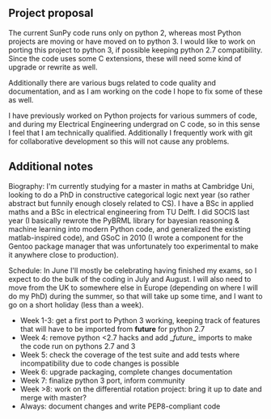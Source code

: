 ## Project proposal
The current SunPy code runs only on python 2, whereas most Python projects are moving or have moved on to python 3. I would like to work on porting this project to python 3, if possible keeping python 2.7 compatibility. Since the code uses some C extensions, these will need some kind of upgrade or rewrite as well.

Additionally there are various bugs related to code quality and documentation, and as I am working on the code I hope to fix some of these as well.

I have previously worked on Python projects for various summers of code, and during my Electrical Engineering undergrad on C code, so in this sense I feel that I am technically qualified. Additionally I frequently work with git for collaborative development so this will not cause any problems.

## Additional notes
Biography: I'm currently studying for a master in maths at Cambridge Uni, looking to do a PhD in constructive categorical logic next year (so rather abstract but funnily enough closely related to CS). I have a BSc in applied maths and a BSc in electrical engineering from TU Delft. I did SOCIS last year (I basically rewrote the PyBRML library for bayesian reasoning & machine learning into modern Python code, and generalized the existing matlab-inspired code), and GSoC in 2010 (I wrote a component for the Gentoo package manager that was unfortunately too experimental to make it anywhere close to production).

Schedule: In June I'll mostly be celebrating having finished my exams, so I expect to do the bulk of the coding in July and August. I will also need to move from the UK to somewhere else in Europe (depending on where I will do my PhD) during the summer, so that will take up some time, and I want to go on a short holiday (less than a week).
* Week 1-3: get a first port to Python 3 working, keeping track of features that will have to be imported from __future__ for python 2.7
* Week 4: remove python <2.7 hacks and add \__future\__ imports to make the code run on pythons 2.7 and 3
* Week 5: check the coverage of the test suite and add tests where incompatibility due to code changes is possible
* Week 6: upgrade packaging, complete changes documentation
* Week 7: finalize python 3 port, inform community
* Week >8: work on the differential rotation project: bring it up to date and merge with master?
* Always: document changes and write PEP8-compliant code